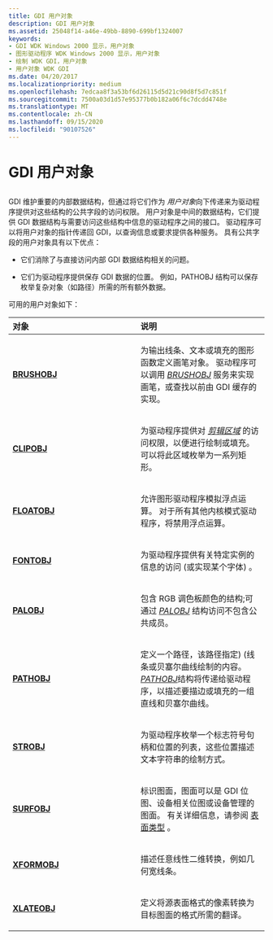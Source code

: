 ```yaml
---
title: GDI 用户对象
description: GDI 用户对象
ms.assetid: 25048f14-a46e-49bb-8890-699bf1324007
keywords:
- GDI WDK Windows 2000 显示，用户对象
- 图形驱动程序 WDK Windows 2000 显示，用户对象
- 绘制 WDK GDI，用户对象
- 用户对象 WDK GDI
ms.date: 04/20/2017
ms.localizationpriority: medium
ms.openlocfilehash: 7edcaa8f3a53bf6d26115d5d21c90d8f5d7c851f
ms.sourcegitcommit: 7500a03d1d57e95377b0b182a06f6c7dcdd4748e
ms.translationtype: MT
ms.contentlocale: zh-CN
ms.lasthandoff: 09/15/2020
ms.locfileid: "90107526"
---
```

# <a name="gdi-user-objects"></a>GDI 用户对象


## <span id="ddk_gdi_user_objects_gg"></span><span id="DDK_GDI_USER_OBJECTS_GG"></span>


GDI 维护重要的内部数据结构，但通过将它们作为 *用户对象*向下传递来为驱动程序提供对这些结构的公共字段的访问权限。 用户对象是中间的数据结构，它们提供 GDI 数据结构与需要访问这些结构中信息的驱动程序之间的接口。 驱动程序可以将用户对象的指针传递回 GDI，以查询信息或要求提供各种服务。 具有公共字段的用户对象具有以下优点：

-   它们消除了与直接访问内部 GDI 数据结构相关的问题。

-   它们为驱动程序提供保存 GDI 数据的位置。 例如，PATHOBJ 结构可以保存枚举复杂对象（如路径）所需的所有额外数据。

可用的用户对象如下：

<table>
<colgroup>
<col width="50%" />
<col width="50%" />
</colgroup>
<thead>
<tr class="header">
<th align="left">对象</th>
<th align="left">说明</th>
</tr>
</thead>
<tbody>
<tr class="odd">
<td align="left"><p><a href="/windows/desktop/api/winddi/ns-winddi-_brushobj" data-raw-source="[&lt;strong&gt;BRUSHOBJ&lt;/strong&gt;](/windows/desktop/api/winddi/ns-winddi-_brushobj)"><strong>BRUSHOBJ</strong></a></p></td>
<td align="left"><p>为输出线条、文本或填充的图形函数定义画笔对象。 驱动程序可以调用 <a href="/windows-hardware/drivers/#wdkgloss-brushobj" data-raw-source="&lt;em&gt;BRUSHOBJ&lt;/em&gt;"><em>BRUSHOBJ</em></a> 服务来实现画笔，或查找以前由 GDI 缓存的实现。</p></td>
</tr>
<tr class="even">
<td align="left"><p><a href="/windows/desktop/api/winddi/ns-winddi-_clipobj" data-raw-source="[&lt;strong&gt;CLIPOBJ&lt;/strong&gt;](/windows/desktop/api/winddi/ns-winddi-_clipobj)"><strong>CLIPOBJ</strong></a></p></td>
<td align="left"><p>为驱动程序提供对 <a href="/windows-hardware/drivers/#wdkgloss-clip-region" data-raw-source="&lt;em&gt;clip region&lt;/em&gt;"><em>剪辑区域</em></a> 的访问权限，以便进行绘制或填充。 可以将此区域枚举为一系列矩形。</p></td>
</tr>
<tr class="odd">
<td align="left"><p><a href="/windows/desktop/api/winddi/ns-winddi-_floatobj" data-raw-source="[&lt;strong&gt;FLOATOBJ&lt;/strong&gt;](/windows/desktop/api/winddi/ns-winddi-_floatobj)"><strong>FLOATOBJ</strong></a></p></td>
<td align="left"><p>允许图形驱动程序模拟浮点运算。 对于所有其他内核模式驱动程序，将禁用浮点运算。</p></td>
</tr>
<tr class="even">
<td align="left"><p><a href="/windows/desktop/api/winddi/ns-winddi-_fontobj" data-raw-source="[&lt;strong&gt;FONTOBJ&lt;/strong&gt;](/windows/desktop/api/winddi/ns-winddi-_fontobj)"><strong>FONTOBJ</strong></a></p></td>
<td align="left"><p>为驱动程序提供有关特定实例的信息的访问 (或实现某个字体) 。</p></td>
</tr>
<tr class="odd">
<td align="left"><p><a href="/windows/desktop/api/winddi/ns-winddi-_palobj" data-raw-source="[&lt;strong&gt;PALOBJ&lt;/strong&gt;](/windows/desktop/api/winddi/ns-winddi-_palobj)"><strong>PALOBJ</strong></a></p></td>
<td align="left"><p>包含 RGB 调色板颜色的结构;可通过 <a href="/windows/desktop/api/winddi/nf-winddi-palobj_cgetcolors" data-raw-source="&lt;strong&gt;PALOBJ_cGetColors&lt;/strong&gt;"><em>PALOBJ</em></a> 结构访问不包含公共成员。</p></td>
</tr>
<tr class="even">
<td align="left"><p><a href="/windows/desktop/api/winddi/ns-winddi-_pathobj" data-raw-source="[&lt;strong&gt;PATHOBJ&lt;/strong&gt;](/windows/desktop/api/winddi/ns-winddi-_pathobj)"><strong>PATHOBJ</strong></a></p></td>
<td align="left"><p>定义一个路径，该路径指定)  (线条或贝塞尔曲线绘制的内容。 <a href="/windows-hardware/drivers/#wdkgloss-pathobj" data-raw-source="&lt;em&gt;PATHOBJ&lt;/em&gt;"><em>PATHOBJ</em></a>结构将传递给驱动程序，以描述要描边或填充的一组直线和贝塞尔曲线。</p></td>
</tr>
<tr class="odd">
<td align="left"><p><a href="/windows/desktop/api/winddi/ns-winddi-_strobj" data-raw-source="[&lt;strong&gt;STROBJ&lt;/strong&gt;](/windows/desktop/api/winddi/ns-winddi-_strobj)"><strong>STROBJ</strong></a></p></td>
<td align="left"><p>为驱动程序枚举一个标志符号句柄和位置的列表，这些位置描述文本字符串的绘制方式。</p></td>
</tr>
<tr class="even">
<td align="left"><p><a href="/windows/desktop/api/winddi/ns-winddi-_surfobj" data-raw-source="[&lt;strong&gt;SURFOBJ&lt;/strong&gt;](/windows/desktop/api/winddi/ns-winddi-_surfobj)"><strong>SURFOBJ</strong></a></p></td>
<td align="left"><p>标识图面，图面可以是 GDI 位图、设备相关位图或设备管理的图面。 有关详细信息，请参阅 <a href="surface-types.md" data-raw-source="[Surface Types](surface-types.md)">表面类型</a> 。</p></td>
</tr>
<tr class="odd">
<td align="left"><p><a href="/previous-versions/windows/hardware/drivers/ff570618(v=vs.85)" data-raw-source="[&lt;strong&gt;XFORMOBJ&lt;/strong&gt;](/previous-versions/windows/hardware/drivers/ff570618(v=vs.85))"><strong>XFORMOBJ</strong></a></p></td>
<td align="left"><p>描述任意线性二维转换，例如几何宽线条。</p></td>
</tr>
<tr class="even">
<td align="left"><p><a href="/windows/desktop/api/winddi/ns-winddi-_xlateobj" data-raw-source="[&lt;strong&gt;XLATEOBJ&lt;/strong&gt;](/windows/desktop/api/winddi/ns-winddi-_xlateobj)"><strong>XLATEOBJ</strong></a></p></td>
<td align="left"><p>定义将源表面格式的像素转换为目标图面的格式所需的翻译。</p></td>
</tr>
</tbody>
</table>

 

